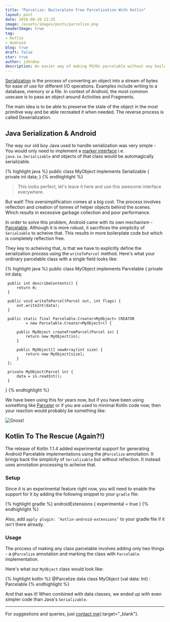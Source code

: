 ```yaml
---
title: "Parcelize: Boilerplate Free Parcelization With Kotlin"
layout: post
date: 2018-08-20 12:25
image: /assets/images/posts/parcelize.png
headerImage: true
tag:
- Kotlin
- Android
blog: true
draft: false
star: true
author: johndoe
description: An easier way of making POJOs parcelable without any boilerplate code.
---
```


[Serialization](https://en.wikipedia.org/wiki/Serialization
) is the process of converting an object into a stream of bytes for ease of use for different I/O operations. Examples include writing to a database, memory or a file. In context of Android, the most common usecase is to pass an object around Activities and Fragments.

The main idea is to be able to preserve the state of the object in the most primitive way and be able recreated it when needed. The reverse process is called Deserialization.

## Java Serialization & Android

The way our old boy Java used to handle serialization was very simple - You would only need to implement a [marker interface](https://stackoverflow.com/questions/25850328/marker-interfaces-in-java) i.e. `java.io.Serializable` and objects of that class would be automagically serializable.

{% highlight java %}
public class MyObject implements Serializable {
    private int data;
}
{% endhighlight %}

> This looks perfect, let's leave it here and use this awesome interface everywhere. 

But wait! This oversimplification comes at a big cost. The process involves reflection and creation of tonnes of helper objects behind the scenes. Which results in excessive garbage collection and poor performance.

In order to solve this problem, Android came with its own mechanism - [Parcelable](https://developer.android.com/reference/android/os/Parcelable.html). Although it is more robust, it sacrifices the simplicity of `Serialzable` to acheive that. This results in more boilerplate code but which is completely reflection free.

They key to acheiving that, is that we have to explicitly define the serialization process using the `writeToParcel` method. Here's what your ordinary parcelable class with a single field looks like:

{% highlight java %}
public class MyObject implements Parcelable {
    private int data;

     public int describeContents() {
         return 0;
     }

     public void writeToParcel(Parcel out, int flags) {
         out.writeInt(data);
     }

     public static final Parcelable.Creator<MyObject> CREATOR
             = new Parcelable.Creator<MyObject>() {
         
         public MyObject createFromParcel(Parcel in) {
             return new MyObject(in);
         }

         public MyObject[] newArray(int size) {
             return new MyObject[size];
         }
     };
     
     private MyObject(Parcel in) {
         data = in.readInt();
     }
 }
{% endhighlight %}

We have been using this for years now, but if you have been using something like [Parceler](https://github.com/johncarl81/parceler) or if you are used to minimal Kotlin code now, then your reaction would probably be something like:

![Gross!](https://media.giphy.com/media/pVAMI8QYM42n6/giphy.gif#center)

## Kotlin To The Rescue (Again?!)

The release of Kotlin 1.1.4 added experimental support for generating Android Parcelable implementations using the `@Parcelize` annotation. It brings back the simplicity of `Serializable` but without reflection. It instead uses annotation processing to acheive that.

### Setup

Since it is an experimental feature right now, you will need to enable the support for it by adding the following snippet to your `gradle` file:

{% highlight gradle %}
androidExtensions {
    experimental = true
}
{% endhighlight %}

Also, add `apply plugin: ‘kotlin-android-extensions’` to your gradle file if it isn't there already.

### Usage

The process of making any class parcelable involves adding only two things - a `@Parcelize` annotation and marking the class with `Parcelable` implementation.

Here's what our `MyObject` class would look like:

{% highlight kotlin %}
@Parcelize
data class MyObject (val data: Int) : Parcelable
{% endhighlight %}

And that was it! When combined with data classes, we ended up with even simpler code than Java's `Serializable`. 

---

For suggestions and queries, just [contact me](http://linkedin.com/in/xuhaibahmad){:target="_blank"}.
